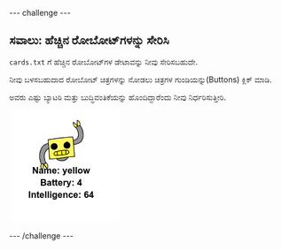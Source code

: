 --- challenge ---

## ಸವಾಲು: ಹೆಚ್ಚಿನ ರೋಬೋಟ್‌ಗಳನ್ನು ಸೇರಿಸಿ

`cards.txt` ಗೆ ಹೆಚ್ಚಿನ ರೋಬೋಟ್‌ಗಳ ಡೇಟಾವನ್ನು ನೀವು ಸೇರಿಸಬಹುದೇ.

ನೀವು ಬಳಸಬಹುದಾದ ರೋಬೋಟ್ ಚಿತ್ರಗಳನ್ನು ನೋಡಲು ಚಿತ್ರಗಳ ಗುಂಡಿಯನ್ನು(Buttons) ಕ್ಲಿಕ್ ಮಾಡಿ.

ಅವರು ಎಷ್ಟು ಬ್ಯಾಟರಿ ಮತ್ತು ಬುದ್ಧಿವಂತಿಕೆಯನ್ನು ಹೊಂದಿದ್ದಾರೆಂದು ನೀವು ನಿರ್ಧರಿಸುತ್ತೀರಿ.

![screenshot](images/robotrumps-yellow.png)

--- /challenge ---